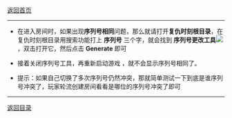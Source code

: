 [返回首页](/index.md)

***

- 在进入房间时，如果出现**序列号相同**问题，那么就请打开**复仇时刻根目录**，在复仇时刻根目录用搜索功能打上 **序列号** 三个字，就会找到 **序列号更改工具**![](./xlh.png)，双击打开它，然后点击 **Generate** 即可

- 接着关闭序列号工具，再重新启动游戏  ，就不会显示序列号相同了。

- 提示：如果自己切换了多次序列号仍然冲突，那就简单测试一下到底是谁序列号冲突了，玩家轮流创建房间看看是哪位的序列号冲突了即可

***

[返回目录](/QuestionNAnswer/index.md)
